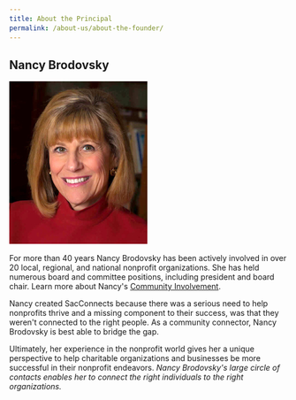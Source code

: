 ```yaml
---
title: About the Principal
permalink: /about-us/about-the-founder/
---
```

## Nancy Brodovsky

![Image of Nancy Brodovsky in a red suit](/assets/images/NancyBrodovsky-small-new-250w.jpg)

For more than 40 years Nancy Brodovsky has been actively involved in over 20 local, regional, and national nonprofit organizations. She has held numerous board and committee positions, including president and board chair. Learn more about Nancy's [Community Involvement](https://www.sacconnects.net/about-us/community-involvement/).

Nancy created SacConnects because there was a serious need to help nonprofits thrive and a missing component to their success, was that they weren't connected to the right people. As a community connector, Nancy Brodovsky is best able to bridge the gap. 

Ultimately, her experience in the nonprofit world gives her a unique perspective to help charitable organizations and businesses be more successful in their nonprofit endeavors. *Nancy Brodovsky's large circle of contacts enables her to connect the right individuals to the right organizations.*